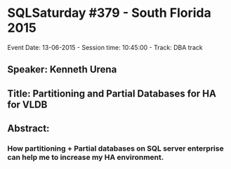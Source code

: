 # SQLSaturday #379 - South Florida 2015
Event Date: 13-06-2015 - Session time: 10:45:00 - Track: DBA track
## Speaker: Kenneth Urena
## Title: Partitioning and Partial Databases for HA for VLDB
## Abstract:
### How partitioning + Partial databases on SQL server enterprise can help me to increase my HA environment.
